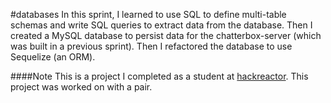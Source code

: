 #databases
In this sprint, I learned to use SQL to define multi-table schemas and write SQL queries to extract data from the database. Then I created a MySQL database to persist data for the chatterbox-server (which was built in a previous sprint). Then I refactored the database to use Sequelize (an ORM). 

####Note
This is a project I completed as a student at [hackreactor](http://hackreactor.com). This project was worked on with a pair.
